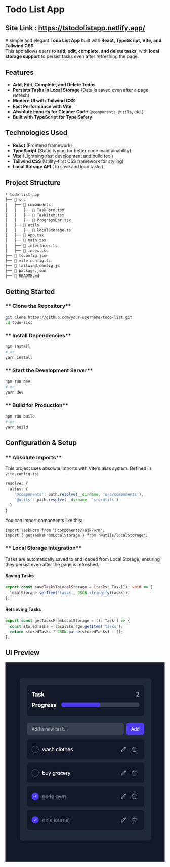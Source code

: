 #  Todo List App

## Site Link : https://tstodolistapp.netlify.app/

A simple and elegant **Todo List App** built with **React, TypeScript, Vite, and Tailwind CSS**.  
This app allows users to **add, edit, complete, and delete tasks**, with **local storage support** to persist tasks even after refreshing the page.  

##  Features
-  **Add, Edit, Complete, and Delete Todos**  
-  **Persists Tasks in Local Storage** (Data is saved even after a page refresh)  
-  **Modern UI with Tailwind CSS**  
-  **Fast Performance with Vite**  
-  **Absolute Imports for Cleaner Code** (`@components`, `@utils`, etc.)  
-  **Built with TypeScript for Type Safety**  

## Technologies Used
- **React** (Frontend framework)  
- **TypeScript** (Static typing for better code maintainability)  
- **Vite** (Lightning-fast development and build tool)  
- **Tailwind CSS** (Utility-first CSS framework for styling)  
- **Local Storage API** (To save and load tasks)  

## Project Structure
```
* todo-list-app
├── 📁 src
│   ├── 📁 components
│   │   ├── 📄 TaskForm.tsx
│   │   ├── 📄 TaskItem.tsx
│   │   ├── 📄 ProgressBar.tsx
│   ├── 📁 utils
│   │   ├── 📄 localStorage.ts
│   ├── 📄 App.tsx
│   ├── 📄 main.tsx
│   ├── 📄 interfaces.ts
│   ├── 📄 index.css
├── 📄 tsconfig.json
├── 📄 vite.config.ts
├── 📄 tailwind.config.js
├── 📄 package.json
├── 📄 README.md
```

## Getting Started
### ** Clone the Repository**
```sh
git clone https://github.com/your-username/todo-list.git
cd todo-list
```

### ** Install Dependencies**
```sh
npm install
# or
yarn install
```

### ** Start the Development Server**
```sh
npm run dev
# or
yarn dev
```

### ** Build for Production**
```sh
npm run build
# or
yarn build
```

##  Configuration & Setup
### ** Absolute Imports**
This project uses absolute imports with Vite's alias system.
Defined in `vite.config.ts`:
```ts
resolve: {
  alias: {
    '@components': path.resolve(__dirname, 'src/components'),
    '@utils': path.resolve(__dirname, 'src/utils')
  }
}
```
You can import components like this:
```tsx
import TaskForm from '@components/TaskForm';
import { getTasksFromLocalStorage } from '@utils/localStorage';
```

### ** Local Storage Integration**
Tasks are automatically saved to and loaded from Local Storage, ensuring they persist even after the page is refreshed.

####  Saving Tasks
```ts
export const saveTasksToLocalStorage = (tasks: Task[]): void => {
  localStorage.setItem('tasks', JSON.stringify(tasks));
};
```

####  Retrieving Tasks
```ts
export const getTasksFromLocalStorage = (): Task[] => {
  const storedTasks = localStorage.getItem('tasks');
  return storedTasks ? JSON.parse(storedTasks) : [];
};
```

## UI Preview
![](public/preview.png)

